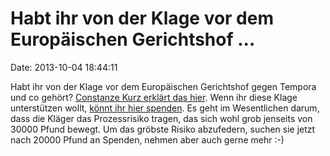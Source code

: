Habt ihr von der Klage vor dem Europäischen Gerichtshof \...
============================================================

Date: 2013-10-04 18:44:11

Habt ihr von der Klage vor dem Europäischen Gerichtshof gegen Tempora
und co gehört? [Constanze Kurz erklärt das
hier](http://www.faz.net/-gt8-7i3s8). Wenn ihr diese Klage unterstützen
wollt, [könnt ihr hier spenden](http://www.privacynotprism.org.uk/). Es
geht im Wesentlichen darum, dass die Kläger das Prozessrisiko tragen,
das sich wohl grob jenseits von 30000 Pfund bewegt. Um das gröbste
Risiko abzufedern, suchen sie jetzt nach 20000 Pfund an Spenden, nehmen
aber auch gerne mehr :-)
